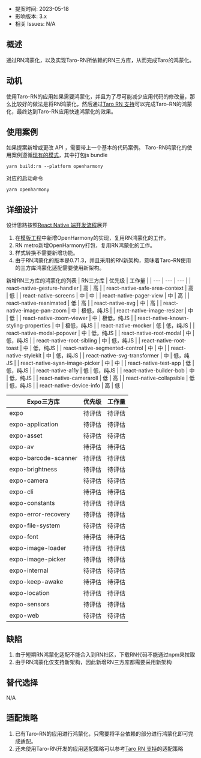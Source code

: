 - 提案时间: 2023-05-18 
- 影响版本: 3.x
- 相关 Issues: N/A

## 概述

通过RN鸿蒙化，以及实现Taro-RN所依赖的RN三方库，从而完成Taro的鸿蒙化。

## 动机

使用Taro-RN的应用如果需要鸿蒙化，并且为了尽可能减少应用代码的修改量，那么比较好的做法是将RN鸿蒙化，然后通过[Taro RN 支持](./0003-react-native-support.md)可以完成Taro-RN的鸿蒙化，最终达到Taro-RN应用快速鸿蒙化的效果。

## 使用案例

如果提案新增或更改 API ，需要带上一个基本的代码案例。
Taro-RN鸿蒙化的使用案例遵循[现有的模式](https://docs.taro.zone/docs/react-native#%E9%9B%86%E6%88%90%E6%A8%A1%E5%BC%8F)，其中打包js bundle

```
yarn build:rn --platform openharmony
```

对应的启动命令

```
yarn openharmony
```

## 详细设计

设计思路按照[React Native 端开发流程](https://docs.taro.zone/docs/react-native)展开

1. 在[模版工程](https://gitee.com/o2team/taro-project-templates/tree/v3.6/react-native)中新增OpenHarmony的实现，复用RN鸿蒙化的工作。
2. RN metro新增OpenHarmony打包，复用RN鸿蒙化的工作。
3. 样式转换不需要新增功能。
4. 由于RN鸿蒙化的版本是0.71.3，并且采用的RN新架构，意味着Taro-RN使用的三方库鸿蒙化适配需要使用新架构。

新增RN三方库的鸿蒙化的列表
| RN三方库 | 优先级 | 工作量 |
| --- | --- | --- |
| react-native-gesture-handler | 高 | 高 |
| react-native-safe-area-context | 高 | 低 |
| react-native-screens | 中 | 中 |
| react-native-pager-view | 中 | 高 |
| react-native-reanimated | 低 | 高 |
| react-native-svg | 中 | 高 |
| react-native-image-pan-zoom | 中 | 极低，纯JS |
| react-native-image-resizer | 中 | 低 |
| react-native-zoom-viewer | 中 | 极低，纯JS |
| react-native-known-styling-properties | 中 | 极低，纯JS |
| react-native-mocker | 低 | 低，纯JS |
| react-native-modal-popover | 中 | 低，纯JS |
| react-native-root-modal | 中 | 低，纯JS |
| react-native-root-sibling | 中 | 低，纯JS |
| react-native-root-toast | 中 | 低，纯JS |
| react-native-segmented-control | 中 | 中 |
| react-native-stylekit | 中 | 低，纯JS |
| react-native-svg-transformer | 中 | 低，纯JS |
| react-native-syan-image-picker | 中 | 中 |
| react-native-test-app | 低 | 低，纯JS |
| react-native-a11y | 低 | 低，纯JS |
| react-native-builder-bob | 中 | 低，纯JS |
| react-native-cameraroll | 低 | 高 |
| react-native-collapsible | 低 | 低，纯JS |
| react-native-device-info | 高 | 低 |


| Expo三方库 | 优先级 | 工作量 |
| --- | --- | --- |
| expo | 待评估 | 待评估 |
| expo-application | 待评估 | 待评估 |
| expo-asset | 待评估 | 待评估 |
| expo-av | 待评估 | 待评估 |
| expo-barcode-scanner | 待评估 | 待评估 |
| expo-brightness | 待评估 | 待评估 |
| expo-camera | 待评估 | 待评估 |
| expo-cli | 待评估 | 待评估 |
| expo-constants | 待评估 | 待评估 |
| expo-error-recovery | 待评估 | 待评估 |
| expo-file-system | 待评估 | 待评估 |
| expo-font | 待评估 | 待评估 |
| expo-image-loader | 待评估 | 待评估 |
| expo-image-picker | 待评估 | 待评估 |
| expo-internal | 待评估 | 待评估 |
| expo-keep-awake | 待评估 | 待评估 |
| expo-location | 待评估 | 待评估 |
| expo-sensors | 待评估 | 待评估 |
| expo-web | 待评估 | 待评估 |



## 缺陷

1. 由于短期RN鸿蒙化适配不能合入到RN社区，下载RN代码不能通过npm来拉取
2. 由于RN鸿蒙化仅支持新架构，因此新增RN三方库都需要采用新架构

## 替代选择

N/A

## 适配策略

1. 已有Taro-RN的应用进行鸿蒙化，只需要将平台依赖的部分进行鸿蒙化即可完成适配。
2. 还未使用Taro-RN开发的应用适配策略可以参考[Taro RN 支持](./0003-react-native-support.md)的适配策略

